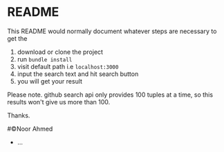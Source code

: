 # README

This README would normally document whatever steps are necessary to get the

1. download or clone the project
2. run `bundle install`
3. visit default path i.e `localhost:3000`
4. input the search text and hit search button
5. you will get your result

Please note. github search api only provides 100 tuples at a time, so this results won't give us more than 100. 

Thanks.

#&copy;Noor Ahmed 

* ...
